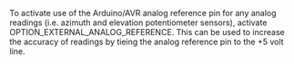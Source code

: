 To activate use of the Arduino/AVR analog reference pin for any analog readings (i.e. azimuth and elevation potentiometer sensors), activate OPTION_EXTERNAL_ANALOG_REFERENCE.  This can be used to increase the accuracy of readings by tieing the analog reference pin to the +5 volt line.